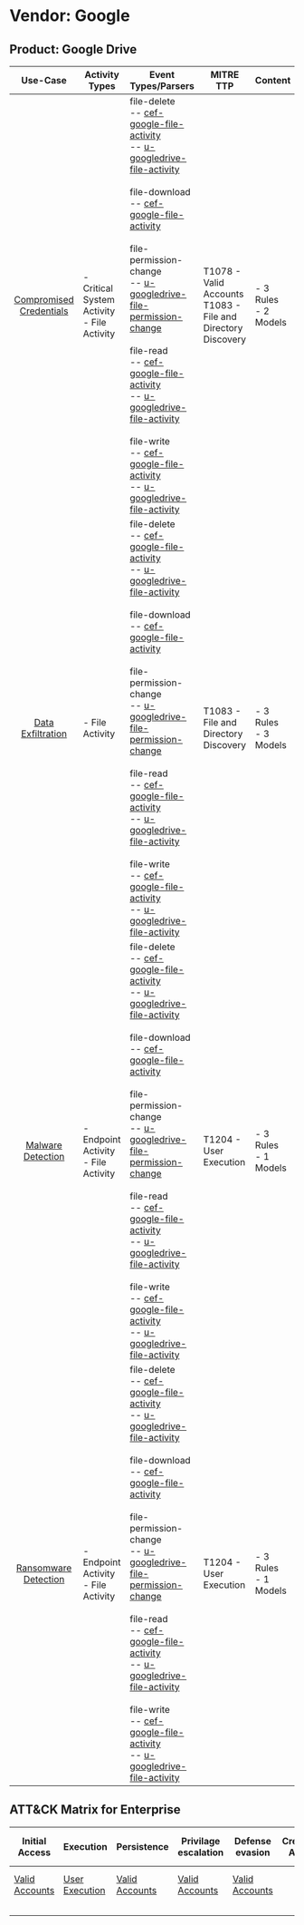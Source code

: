 Vendor: Google
==============
Product: Google Drive
---------------------
|                                 Use-Case                                  | Activity Types                                | Event Types/Parsers                                                                                                                                                                                                                                                                                                                                                                                                                                                                                                                                                                                                                                                                                                                                                                                                                                                                  | MITRE TTP                                                          | Content                   |
|:-------------------------------------------------------------------------:| --------------------------------------------- | ------------------------------------------------------------------------------------------------------------------------------------------------------------------------------------------------------------------------------------------------------------------------------------------------------------------------------------------------------------------------------------------------------------------------------------------------------------------------------------------------------------------------------------------------------------------------------------------------------------------------------------------------------------------------------------------------------------------------------------------------------------------------------------------------------------------------------------------------------------------------------------ | ------------------------------------------------------------------ | ------------------------- |
| [Compromised Credentials](../UseCases/usecase_compromised_credentials.md) | - Critical System Activity<br>- File Activity |  file-delete<br> -- [cef-google-file-activity](../Parsers/parserContent_cef-google-file-activity.md)<br> -- [u-googledrive-file-activity](../Parsers/parserContent_u-googledrive-file-activity.md)<br><br> file-download<br> -- [cef-google-file-activity](../Parsers/parserContent_cef-google-file-activity.md)<br><br> file-permission-change<br> -- [u-googledrive-file-permission-change](../Parsers/parserContent_u-googledrive-file-permission-change.md)<br><br> file-read<br> -- [cef-google-file-activity](../Parsers/parserContent_cef-google-file-activity.md)<br> -- [u-googledrive-file-activity](../Parsers/parserContent_u-googledrive-file-activity.md)<br><br> file-write<br> -- [cef-google-file-activity](../Parsers/parserContent_cef-google-file-activity.md)<br> -- [u-googledrive-file-activity](../Parsers/parserContent_u-googledrive-file-activity.md)<br> | T1078 - Valid Accounts<br>T1083 - File and Directory Discovery<br> |  - 3 Rules<br> - 2 Models |
|       [Data Exfiltration](../UseCases/usecase_data_exfiltration.md)       | - File Activity                               |  file-delete<br> -- [cef-google-file-activity](../Parsers/parserContent_cef-google-file-activity.md)<br> -- [u-googledrive-file-activity](../Parsers/parserContent_u-googledrive-file-activity.md)<br><br> file-download<br> -- [cef-google-file-activity](../Parsers/parserContent_cef-google-file-activity.md)<br><br> file-permission-change<br> -- [u-googledrive-file-permission-change](../Parsers/parserContent_u-googledrive-file-permission-change.md)<br><br> file-read<br> -- [cef-google-file-activity](../Parsers/parserContent_cef-google-file-activity.md)<br> -- [u-googledrive-file-activity](../Parsers/parserContent_u-googledrive-file-activity.md)<br><br> file-write<br> -- [cef-google-file-activity](../Parsers/parserContent_cef-google-file-activity.md)<br> -- [u-googledrive-file-activity](../Parsers/parserContent_u-googledrive-file-activity.md)<br> | T1083 - File and Directory Discovery<br>                           |  - 3 Rules<br> - 3 Models |
|       [Malware Detection](../UseCases/usecase_malware_detection.md)       | - Endpoint Activity<br>- File Activity        |  file-delete<br> -- [cef-google-file-activity](../Parsers/parserContent_cef-google-file-activity.md)<br> -- [u-googledrive-file-activity](../Parsers/parserContent_u-googledrive-file-activity.md)<br><br> file-download<br> -- [cef-google-file-activity](../Parsers/parserContent_cef-google-file-activity.md)<br><br> file-permission-change<br> -- [u-googledrive-file-permission-change](../Parsers/parserContent_u-googledrive-file-permission-change.md)<br><br> file-read<br> -- [cef-google-file-activity](../Parsers/parserContent_cef-google-file-activity.md)<br> -- [u-googledrive-file-activity](../Parsers/parserContent_u-googledrive-file-activity.md)<br><br> file-write<br> -- [cef-google-file-activity](../Parsers/parserContent_cef-google-file-activity.md)<br> -- [u-googledrive-file-activity](../Parsers/parserContent_u-googledrive-file-activity.md)<br> | T1204 - User Execution<br>                                         |  - 3 Rules<br> - 1 Models |
|    [Ransomware Detection](../UseCases/usecase_ransomware_detection.md)    | - Endpoint Activity<br>- File Activity        |  file-delete<br> -- [cef-google-file-activity](../Parsers/parserContent_cef-google-file-activity.md)<br> -- [u-googledrive-file-activity](../Parsers/parserContent_u-googledrive-file-activity.md)<br><br> file-download<br> -- [cef-google-file-activity](../Parsers/parserContent_cef-google-file-activity.md)<br><br> file-permission-change<br> -- [u-googledrive-file-permission-change](../Parsers/parserContent_u-googledrive-file-permission-change.md)<br><br> file-read<br> -- [cef-google-file-activity](../Parsers/parserContent_cef-google-file-activity.md)<br> -- [u-googledrive-file-activity](../Parsers/parserContent_u-googledrive-file-activity.md)<br><br> file-write<br> -- [cef-google-file-activity](../Parsers/parserContent_cef-google-file-activity.md)<br> -- [u-googledrive-file-activity](../Parsers/parserContent_u-googledrive-file-activity.md)<br> | T1204 - User Execution<br>                                         |  - 3 Rules<br> - 1 Models |

ATT&CK Matrix for Enterprise
----------------------------
| Initial Access                                                      | Execution                                                           | Persistence                                                         | Privilage escalation                                                | Defense evasion                                                     | Credential Access | Discovery                                                                         | Lateral Movement | Collection | Command and Control | Exfiltration | Impact |
| ------------------------------------------------------------------- | ------------------------------------------------------------------- | ------------------------------------------------------------------- | ------------------------------------------------------------------- | ------------------------------------------------------------------- | ----------------- | --------------------------------------------------------------------------------- | ---------------- | ---------- | ------------------- | ------------ | ------ |
| [Valid Accounts](https://attack.mitre.org/techniques/T1078)<br><br> | [User Execution](https://attack.mitre.org/techniques/T1204)<br><br> | [Valid Accounts](https://attack.mitre.org/techniques/T1078)<br><br> | [Valid Accounts](https://attack.mitre.org/techniques/T1078)<br><br> | [Valid Accounts](https://attack.mitre.org/techniques/T1078)<br><br> |                   | [File and Directory Discovery](https://attack.mitre.org/techniques/T1083)<br><br> |                  |            |                     |              |        |